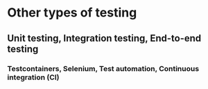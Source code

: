 # Other types of testing

## Unit testing, Integration testing, End-to-end testing
### Testcontainers, Selenium, Test automation, Continuous integration (CI)